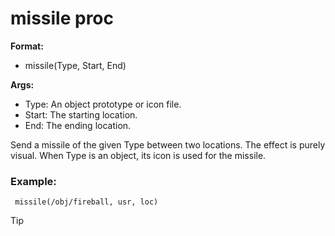 # missile proc
**Format:**
+   missile(Type, Start, End)
<!-- -->
**Args:**
+   Type: An object prototype or icon file.
+   Start: The starting location.
+   End: The ending location.


Send a missile of the given Type between two locations. The
effect is purely visual. When Type is an object, its icon is used for
the missile.
### Example:

```
 missile(/obj/fireball, usr, loc) 
```


> [!TIP] 
> 